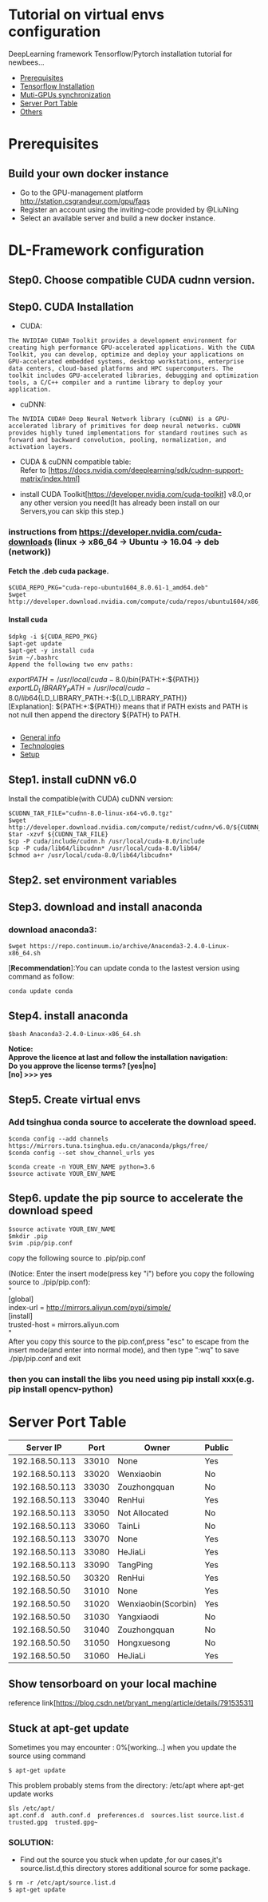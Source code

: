 # Tutorial on virtual envs configuration
DeepLearning framework Tensorflow/Pytorch installation tutorial for newbees...
* [Prerequisites](#prerequisites)  
* [Tensorflow Installation](#Tensorflow-Installation)  
* [Muti-GPUs synchronization](#Muti-GPUs-synchronization)  
* [Server Port Table](#Server-Port-Table)  
* [Others](#Others)
# Prerequisites
## Build your own docker instance
* Go to the GPU-management platform http://station.csgrandeur.com/gpu/faqs    
* Register an account using the inviting-code provided by @LiuNing
* Select an available server and build a new docker instance.

# DL-Framework configuration
## Step0. Choose compatible CUDA cudnn version.
## Step0. CUDA Installation

* CUDA:  
```
The NVIDIA® CUDA® Toolkit provides a development environment for creating high performance GPU-accelerated applications. With the CUDA Toolkit, you can develop, optimize and deploy your applications on GPU-accelerated embedded systems, desktop workstations, enterprise data centers, cloud-based platforms and HPC supercomputers. The toolkit includes GPU-accelerated libraries, debugging and optimization tools, a C/C++ compiler and a runtime library to deploy your application.
```
* cuDNN:  
```
The NVIDIA CUDA® Deep Neural Network library (cuDNN) is a GPU-accelerated library of primitives for deep neural networks. cuDNN provides highly tuned implementations for standard routines such as forward and backward convolution, pooling, normalization, and activation layers.
```
* CUDA & cuDNN compatible table:   
Refer to [https://docs.nvidia.com/deeplearning/sdk/cudnn-support-matrix/index.html]

* install CUDA Toolkit[https://developer.nvidia.com/cuda-toolkit] v8.0,or any other version you need(It has already been install on our Servers,you can skip this step.)

###  instructions from https://developer.nvidia.com/cuda-downloads (linux -> x86_64 -> Ubuntu -> 16.04 -> deb (network))
#### Fetch the .deb cuda package.
```
$CUDA_REPO_PKG="cuda-repo-ubuntu1604_8.0.61-1_amd64.deb"       
$wget http://developer.download.nvidia.com/compute/cuda/repos/ubuntu1604/x86_64/${CUDA_REPO_PKG}           
```
#### Install cuda 
```
$dpkg -i ${CUDA_REPO_PKG}            
$apt-get update           
$apt-get -y install cuda          
$vim ~/.bashrc
Append the following two env paths:
```
$export PATH=/usr/local/cuda-8.0/bin${PATH:+:${PATH}}    
$export LD_LIBRARY_PATH=/usr/local/cuda-8.0/lib64${LD_LIBRARY_PATH:+:${LD_LIBRARY_PATH}}  
[Explanation]: ${PATH:+:${PATH}} means that if PATH exists and PATH is not null then append the directory ${PATH} to PATH.
```
```
* [General info](#general-info)
* [Technologies](#technologies)
* [Setup](#setup)
## Step1. install cuDNN v6.0
Install the compatible(with CUDA) cuDNN version:
```
$CUDNN_TAR_FILE="cudnn-8.0-linux-x64-v6.0.tgz"   
$wget http://developer.download.nvidia.com/compute/redist/cudnn/v6.0/${CUDNN_TAR_FILE}   
$tar -xzvf ${CUDNN_TAR_FILE}   
$cp -P cuda/include/cudnn.h /usr/local/cuda-8.0/include    
$cp -P cuda/lib64/libcudnn* /usr/local/cuda-8.0/lib64/   
$chmod a+r /usr/local/cuda-8.0/lib64/libcudnn*   
```
## Step2. set environment variables   
## Step3. download and install anaconda   
### download anaconda3: 
```
$wget https://repo.continuum.io/archive/Anaconda3-2.4.0-Linux-x86_64.sh    
```
[**Recommendation**]:You can  update conda to the lastest version using command as follow:
```
conda update conda
```
## Step4. install anaconda    
```
$bash Anaconda3-2.4.0-Linux-x86_64.sh    
```
**Notice:   
Approve the licence at last and follow the installation navigation:     
Do you approve the license terms? [yes|no]    
[no] >>> yes**       

## Step5. Create virtual envs
### Add tsinghua conda source to accelerate the download speed.
```
$conda config --add channels https://mirrors.tuna.tsinghua.edu.cn/anaconda/pkgs/free/    
$conda config --set show_channel_urls yes    

$conda create -n YOUR_ENV_NAME python=3.6   
$source activate YOUR_ENV_NAME    
```

## Step6. update the pip source to accelerate the download speed
```
$source activate YOUR_ENV_NAME
$mkdir .pip    
$vim .pip/pip.conf   
```
copy the following source to .pip/pip.conf             

(Notice: Enter the insert mode(press key "i") before you copy the following source to ./pip/pip.conf):     
"  
[global]    
index-url = http://mirrors.aliyun.com/pypi/simple/    
[install]   
trusted-host = mirrors.aliyun.com   
"  
After you copy this source to the pip.conf,press "esc" to escape from the insert mode(and enter into normal mode),
and then type  ":wq" to save ./pip/pip.conf and exit                        
     
### then you can install the libs you need using pip install xxx(e.g. pip install opencv-python)    

 # Server Port Table
 |   Server IP   |    Port    |    Owner   |   Public  |
 |---------------|------------|------------|-----------|
 |192.168.50.113 |    33010   |    None    |Yes
 |192.168.50.113 |    33020   |  Wenxiaobin|No
 |192.168.50.113 |    33030   |  Zouzhongquan|No
 |192.168.50.113 |    33040   | RenHui     |Yes
 |192.168.50.113 |    33050   |Not Allocated|No
 |192.168.50.113 |    33060   |TainLi       |No
 |192.168.50.113 |    33070   |None         |Yes
 |192.168.50.113 |    33080   | HeJiaLi     |Yes
 |192.168.50.113 |    33090   |TangPing     |Yes
 |192.168.50.50  |    30320   | RenHui      |Yes
 |192.168.50.50  |    31010   | None        |Yes
 |192.168.50.50  |    31020   |Wenxiaobin(Scorbin)|Yes
 |192.168.50.50  |    31030   |Yangxiaodi   |No
 |192.168.50.50  |    31040   |Zouzhongquan|No
 |192.168.50.50  |    31050   |Hongxuesong  |No
 |192.168.50.50  |    31060   |HeJiaLi      |Yes
 

## Show tensorboard on your local machine
reference link[https://blog.csdn.net/bryant_meng/article/details/79153531]
## Stuck at apt-get update
Sometimes you may encounter :
0%[working...] when you update the source using command 
```
$ apt-get update
```
This problem probably stems from the directory: /etc/apt where apt-get update works
```
$ls /etc/apt/
apt.conf.d  auth.conf.d  preferences.d  sources.list source.list.d  trusted.gpg  trusted.gpg~
```
### SOLUTION:
* Find out the source you stuck when update ,for our cases,it's source.list.d,this directory stores additional source for some package.
```
$ rm -r /etc/apt/source.list.d
$ apt-get update
```





